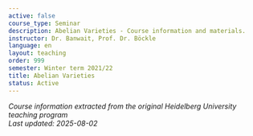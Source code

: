 ```yaml
---
active: false
course_type: Seminar
description: Abelian Varieties - Course information and materials.
instructor: Dr. Banwait, Prof. Dr. Böckle
language: en
layout: teaching
order: 999
semester: Winter term 2021/22
title: Abelian Varieties
status: Active
---
```



*Course information extracted from the original Heidelberg University teaching program*  
*Last updated: 2025-08-02*